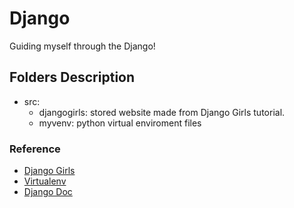 # Django

Guiding myself through the Django!

## Folders Description

 * src:
     * djangogirls: stored website made from Django Girls tutorial.
     * myvenv: python virtual enviroment files

### Reference

 * [Django Girls](https://tutorial.djangogirls.org/)
 * [Virtualenv](https://virtualenv.pypa.io/en/stable/userguide/)
 * [Django Doc](https://docs.djangoproject.com/en/2.0/)
